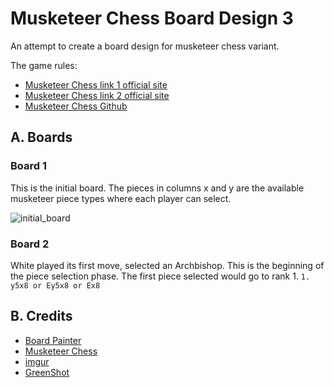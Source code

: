 # Musketeer Chess Board Design 3
An attempt to create a board design for musketeer chess variant.

The game rules:  
* [Musketeer Chess link 1 official site](https://musketeerchess.net/games/musketeer/rules/rules-short.php)
* [Musketeer Chess link 2 official site](https://musketeerchess.net/site/game-rules/)
* [Musketeer Chess Github](https://github.com/fsmosca/musketeer-chess#j-example-game)

## A. Boards

### Board 1
This is the initial board. The pieces in columns x and y are the available musketeer piece types where each player can select.

![initial_board](https://i.imgur.com/yV9l0Sh.png)


### Board 2
White played its first move, selected an Archbishop. This is the beginning of the piece selection phase. The first piece selected would go to rank 1.
`1. y5x8 or Ey5x8 or Ex8`


## B. Credits
* [Board Painter](https://github.com/jcfrog/board-painter)
* [Musketeer Chess](https://musketeerchess.net/tools/boardpainter/index.php)
* [imgur](https://imgur.com/)
* [GreenShot](https://getgreenshot.org/help/)
